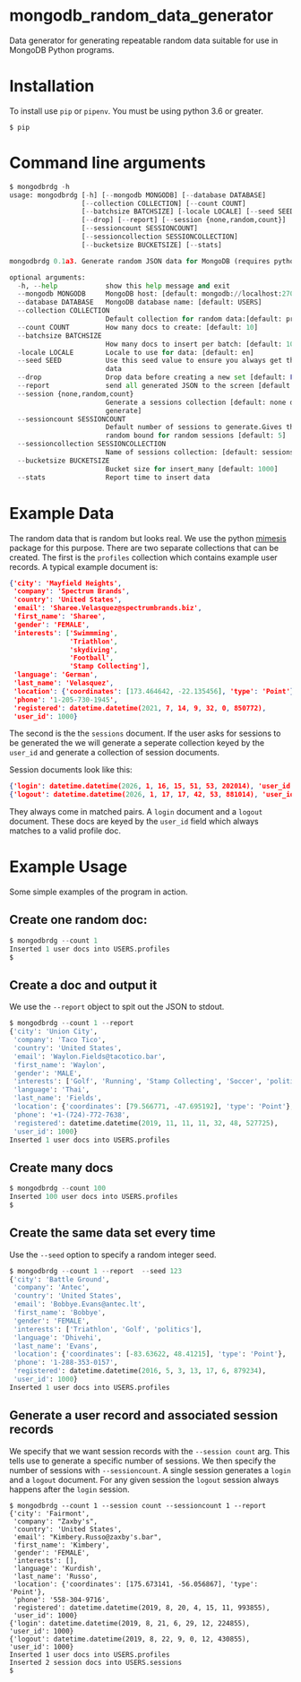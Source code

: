 # mongodb_random_data_generator
Data generator for generating repeatable random data suitable for use in MongoDB Python programs.

# Installation

To install use `pip` or `pipenv`. You must be using python 3.6 or greater. 

```shell script
$ pip
```


# Command line arguments
```python
$ mongodbrdg -h
usage: mongodbrdg [-h] [--mongodb MONGODB] [--database DATABASE]
                  [--collection COLLECTION] [--count COUNT]
                  [--batchsize BATCHSIZE] [-locale LOCALE] [--seed SEED]
                  [--drop] [--report] [--session {none,random,count}]
                  [--sessioncount SESSIONCOUNT]
                  [--sessioncollection SESSIONCOLLECTION]
                  [--bucketsize BUCKETSIZE] [--stats]

mongodbrdg 0.1a3. Generate random JSON data for MongoDB (requires python 3.6).

optional arguments:
  -h, --help            show this help message and exit
  --mongodb MONGODB     MongoDB host: [default: mongodb://localhost:27017]
  --database DATABASE   MongoDB database name: [default: USERS]
  --collection COLLECTION
                        Default collection for random data:[default: profiles]
  --count COUNT         How many docs to create: [default: 10]
  --batchsize BATCHSIZE
                        How many docs to insert per batch: [default: 1000]
  -locale LOCALE        Locale to use for data: [default: en]
  --seed SEED           Use this seed value to ensure you always get the same
                        data
  --drop                Drop data before creating a new set [default: False]
  --report              send all generated JSON to the screen [default: False]
  --session {none,random,count}
                        Generate a sessions collection [default: none do not
                        generate]
  --sessioncount SESSIONCOUNT
                        Default number of sessions to generate.Gives the
                        random bound for random sessions [default: 5]
  --sessioncollection SESSIONCOLLECTION
                        Name of sessions collection: [default: sessions]
  --bucketsize BUCKETSIZE
                        Bucket size for insert_many [default: 1000]
  --stats               Report time to insert data
```

# Example Data
The random data that is random but looks real. We use the python [mimesis](https://mimesis.readthedocs.io/) package
for this purpose. There are two separate collections that can be created. The
first is the `profiles` collection which contains example user records. A typical
example document is:

```json
{'city': 'Mayfield Heights',
 'company': 'Spectrum Brands',
 'country': 'United States',
 'email': 'Sharee.Velasquez@spectrumbrands.biz',
 'first_name': 'Sharee',
 'gender': 'FEMALE',
 'interests': ['Swimmming',
               'Triathlon',
               'skydiving',
               'Football',
               'Stamp Collecting'],
 'language': 'German',
 'last_name': 'Velasquez',
 'location': {'coordinates': [173.464642, -22.135456], 'type': 'Point'},
 'phone': '1-205-730-1945',
 'registered': datetime.datetime(2021, 7, 14, 9, 32, 0, 850772),
 'user_id': 1000}
```

The second is the the `sessions` document.
If the user asks for sessions to be generated the we will generate a seperate
collection keyed by the `user_id` and generate a collection of session
documents.

Session documents look like this:
```json
{'login': datetime.datetime(2026, 1, 16, 15, 51, 53, 202014), 'user_id': 1000}
{'logout': datetime.datetime(2026, 1, 17, 17, 42, 53, 881014), 'user_id': 1000}
```
They always come in matched pairs. A `login` document and a `logout` document. These
docs are keyed by the `user_id` field which always matches to a valid profile
doc.

# Example Usage

Some simple examples of the program in action.
## Create one random doc:
```python
$ mongodbrdg --count 1
Inserted 1 user docs into USERS.profiles
$
```
## Create a doc and output it
We use the `--report` object to spit out the JSON to stdout. 
```python
$ mongodbrdg --count 1 --report
{'city': 'Union City',
 'company': 'Taco Tico',
 'country': 'United States',
 'email': 'Waylon.Fields@tacotico.bar',
 'first_name': 'Waylon',
 'gender': 'MALE',
 'interests': ['Golf', 'Running', 'Stamp Collecting', 'Soccer', 'politics'],
 'language': 'Thai',
 'last_name': 'Fields',
 'location': {'coordinates': [79.566771, -47.695192], 'type': 'Point'},
 'phone': '+1-(724)-772-7638',
 'registered': datetime.datetime(2019, 11, 11, 11, 32, 48, 527725),
 'user_id': 1000}
Inserted 1 user docs into USERS.profiles
```

## Create many docs
```python
$ mongodbrdg --count 100
Inserted 100 user docs into USERS.profiles
$
```

## Create the same data set every time

Use the `--seed` option to specify a random integer seed.

```python
$ mongodbrdg --count 1 --report  --seed 123
{'city': 'Battle Ground',
 'company': 'Antec',
 'country': 'United States',
 'email': 'Bobbye.Evans@antec.lt',
 'first_name': 'Bobbye',
 'gender': 'FEMALE',
 'interests': ['Triathlon', 'Golf', 'politics'],
 'language': 'Dhivehi',
 'last_name': 'Evans',
 'location': {'coordinates': [-83.63622, 48.41215], 'type': 'Point'},
 'phone': '1-288-353-0157',
 'registered': datetime.datetime(2016, 5, 3, 13, 17, 6, 879234),
 'user_id': 1000}
Inserted 1 user docs into USERS.profiles
```

## Generate a user record and associated session records

We specify that we want session records with the ``--session count`` arg. This
tells use to generate a specific number of sessions. We then specify the number
of sessions with `--sessioncount`. A single session generates a `login` and a 
`logout` document. For any given session the `logout` session always happens
after the `login` session.

```shell script
$ mongodbrdg --count 1 --session count --sessioncount 1 --report
{'city': 'Fairmont',
 'company': "Zaxby's",
 'country': 'United States',
 'email': "Kimbery.Russo@zaxby's.bar",
 'first_name': 'Kimbery',
 'gender': 'FEMALE',
 'interests': [],
 'language': 'Kurdish',
 'last_name': 'Russo',
 'location': {'coordinates': [175.673141, -56.056867], 'type': 'Point'},
 'phone': '558-304-9716',
 'registered': datetime.datetime(2019, 8, 20, 4, 15, 11, 993855),
 'user_id': 1000}
{'login': datetime.datetime(2019, 8, 21, 6, 29, 12, 224855), 'user_id': 1000}
{'logout': datetime.datetime(2019, 8, 22, 9, 0, 12, 430855), 'user_id': 1000}
Inserted 1 user docs into USERS.profiles
Inserted 2 session docs into USERS.sessions
$
```

